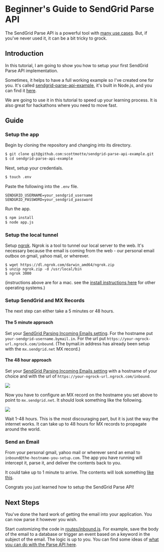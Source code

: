 # Beginner's Guide to SendGrid Parse API

The SendGrid Parse API is a powerful tool with [many use cases](http://blog.sendgrid.com/parse-api-oh-what-you-can-do/). But, if you've never used it, it can be a bit tricky to grock.

## Introduction

In this tutorial, I am going to show you how to setup your first SendGrid Parse API implementation. 

Sometimes, it helps to have a full working example so I've created one for you. It's called [sendgrid-parse-api-example](https://github.com/scottmotte/sendgrid-parse-api-example), it's built in Node.js, and you can find it [here](https://github.com/scottmotte/sendgrid-parse-api-example).

We are going to use it in this tutorial to speed up your learning process. It is also great for hackathons where you need to move fast.

## Guide

### Setup the app

Begin by cloning the repository and changing into its directory.

```bash
$ git clone git@github.com:scottmotte/sendgrid-parse-api-example.git
$ cd sendgrid-parse-api-example
```

Next, setup your credentials.

```bash
$ touch .env
```

Paste the following into the `.env` file.

```
SENDGRID_USERNAME=your_sendgrid_username
SENDGRID_PASSWORD=your_sendgrid_password
```

Run the app.

```bash
$ npm install
$ node app.js
```

### Setup the local tunnel

Setup [ngrok](https://ngrok.com/). Ngrok is a tool to tunnel our local server to the web. It's necessary because the email is coming from the web - our personal email outbox on gmail, yahoo mail, or wherever.

```
$ wget https://dl.ngrok.com/darwin_amd64/ngrok.zip
$ unzip ngrok.zip -d /usr/local/bin
$ ngrok 3000
```

(instructions above are for a mac. see the [install instructions here](https://ngrok.com/) for other operating systems.)

### Setup SendGrid and MX Records

The next step can either take a 5 minutes or 48 hours.

#### The 5 minute approach

Set your [SendGrid Parsing Incoming Emails setting](http://sendgrid.com/developer/reply). For the hostname put `your-sendgrid-username.bymail.in`. For the url put `https://your-ngrock-url.ngrock.com/inbound`. (The bymail.in address has already been setup with the `mx.sendgrid.net` MX record.) 

#### The 48 hour approach

Set your [SendGrid Parsing Incoming Emails setting](http://sendgrid.com/developer/reply) with a hostname of your choice and with the url of `https://your-ngrock-url.ngrock.com/inbound`.

![](https://raw.github.com/scottmotte/sendgrid-parse-api-example/master/readme/inbound3.png)

Now you have to configure an MX record on the hostname you set above to point to `mx.sendgrid.net`. It should look something like the following.

![](https://raw.github.com/scottmotte/sendgrid-parse-api-example/master/readme/inbound2.png)

Wait 1-48 hours. This is the most discouraging part, but it is just the way the internet works. It can take up to 48 hours for MX records to propagate around the world.

### Send an Email

From your personal gmail, yahoo mail or wherever send an email to `inbound@the-hostname-you-setup.com`. The app you have running will intercept it, parse it, and deliver the contents back to you. 

It could take up to 1 minute to arrive. The contents will look something [like this](https://gist.github.com/scottmotte/6642578/raw/d66d703abdd45addec9e8ff7aa92214db7dda326/gistfile1.txt).

Congrats you just learned how to setup the SendGrid Parse API! 

## Next Steps 

You've done the hard work of getting the email into your application. You can now parse it however you wish.

Start customizing the code in [routes/inbound.js](https://github.com/scottmotte/sendgrid-parse-api-example/blob/master/routes/inbound.js). For example, save the body of the email to a database or trigger an event based on a keyword in the subject of the email. The logic is up to you. You can find some ideas of [what you can do with the Parse API here](http://blog.sendgrid.com/parse-api-oh-what-you-can-do/).



